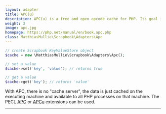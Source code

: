 ```yaml
---
layout: adapter
title: APC(u)
description: APC(u) is a free and open opcode cache for PHP. Its goal is to provide a free, open, and robust framework for caching and optimizing PHP intermediate code.
weight: 3
image: apc.jpg
homepage: https://php.net/manual/en/book.apc.php
class: MatthiasMullie\Scrapbook\Adapters\Apc
---
```


```php
// create Scrapbook KeyValueStore object
$cache = new \MatthiasMullie\Scrapbook\Adapters\Apc();

// set a value
$cache->set('key', 'value'); // returns true

// get a value
$cache->get('key'); // returns 'value'
```

With APC, there is no "cache server", the data is just cached on the executing
machine and available to all PHP processes on that machine. The PECL
[APC](https://pecl.php.net/package/APC) or [APCu](https://pecl.php.net/package/APCu)
extensions can be used.

<hr class="sep20">
